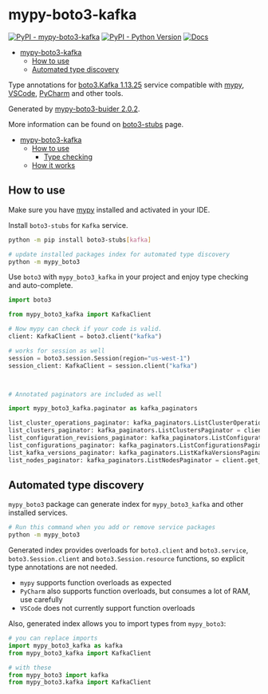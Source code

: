 # mypy-boto3-kafka

[![PyPI - mypy-boto3-kafka](https://img.shields.io/pypi/v/mypy-boto3-kafka.svg?color=blue)](https://pypi.org/project/mypy-boto3-kafka)
[![PyPI - Python Version](https://img.shields.io/pypi/pyversions/mypy-boto3-kafka.svg?color=blue)](https://pypi.org/project/mypy-boto3-kafka)
[![Docs](https://img.shields.io/readthedocs/mypy-boto3-builder.svg?color=blue)](https://mypy-boto3-builder.readthedocs.io/)

- [mypy-boto3-kafka](#mypy-boto3-kafka)
  - [How to use](#how-to-use)
  - [Automated type discovery](#automated-type-discovery)


Type annotations for
[boto3.Kafka 1.13.25](https://boto3.amazonaws.com/v1/documentation/api/1.13.25/reference/services/kafka.html#Kafka) service
compatible with [mypy](https://github.com/python/mypy), [VSCode](https://code.visualstudio.com/),
[PyCharm](https://www.jetbrains.com/pycharm/) and other tools.

Generated by [mypy-boto3-buider 2.0.2](https://github.com/vemel/mypy_boto3_builder).

More information can be found on [boto3-stubs](https://pypi.org/project/boto3-stubs/) page.

- [mypy-boto3-kafka](#mypy-boto3-kafka)
  - [How to use](#how-to-use)
    - [Type checking](#type-checking)
  - [How it works](#how-it-works)

## How to use

Make sure you have [mypy](https://github.com/python/mypy) installed and activated in your IDE.

Install `boto3-stubs` for `Kafka` service.

```bash
python -m pip install boto3-stubs[kafka]

# update installed packages index for automated type discovery
python -m mypy_boto3
```

Use `boto3` with `mypy_boto3_kafka` in your project and enjoy type checking and auto-complete.

```python
import boto3

from mypy_boto3_kafka import KafkaClient

# Now mypy can check if your code is valid.
client: KafkaClient = boto3.client("kafka")

# works for session as well
session = boto3.session.Session(region="us-west-1")
session_client: KafkaClient = session.client("kafka")



# Annotated paginators are included as well

import mypy_boto3_kafka.paginator as kafka_paginators

list_cluster_operations_paginator: kafka_paginators.ListClusterOperationsPaginator = client.get_paginator("list_cluster_operations")
list_clusters_paginator: kafka_paginators.ListClustersPaginator = client.get_paginator("list_clusters")
list_configuration_revisions_paginator: kafka_paginators.ListConfigurationRevisionsPaginator = client.get_paginator("list_configuration_revisions")
list_configurations_paginator: kafka_paginators.ListConfigurationsPaginator = client.get_paginator("list_configurations")
list_kafka_versions_paginator: kafka_paginators.ListKafkaVersionsPaginator = client.get_paginator("list_kafka_versions")
list_nodes_paginator: kafka_paginators.ListNodesPaginator = client.get_paginator("list_nodes")
```

## Automated type discovery

`mypy_boto3` package can generate index for `mypy_boto3_kafka` and other installed services.

```bash
# Run this command when you add or remove service packages
python -m mypy_boto3
```

Generated index provides overloads for `boto3.client` and `boto3.service`,
`boto3.Session.client` and `boto3.Session.resource` functions,
so explicit type annotations are not needed.

- `mypy` supports function overloads as expected
- `PyCharm` also supports function overloads, but consumes a lot of RAM, use carefully
- `VSCode` does not currently support function overloads

Also, generated index allows you to import types from `mypy_boto3`:

```python
# you can replace imports
import mypy_boto3_kafka as kafka
from mypy_boto3_kafka import KafkaClient

# with these
from mypy_boto3 import kafka
from mypy_boto3.kafka import KafkaClient
```